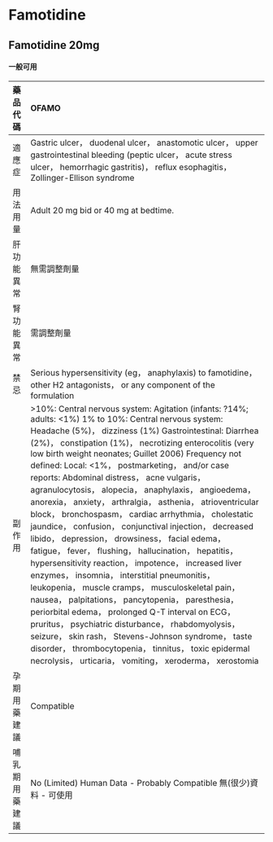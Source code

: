 # Famotidine

## Famotidine 20mg

#### 一般可用

| 藥品代碼       | OFAMO                                                                                                                                                                                                                                                                                                                                                                                                                                                                                                                                                                                                                                                                                                                                                                                                                                                                                                                                                                                                                                                                                                                                                                                                                                        |
|:---------------|:---------------------------------------------------------------------------------------------------------------------------------------------------------------------------------------------------------------------------------------------------------------------------------------------------------------------------------------------------------------------------------------------------------------------------------------------------------------------------------------------------------------------------------------------------------------------------------------------------------------------------------------------------------------------------------------------------------------------------------------------------------------------------------------------------------------------------------------------------------------------------------------------------------------------------------------------------------------------------------------------------------------------------------------------------------------------------------------------------------------------------------------------------------------------------------------------------------------------------------------------|
| 適應症         | Gastric ulcer， duodenal ulcer， anastomotic ulcer， upper gastrointestinal bleeding (peptic ulcer， acute stress ulcer， hemorrhagic gastritis)， reflux esophagitis， Zollinger-Ellison syndrome                                                                                                                                                                                                                                                                                                                                                                                                                                                                                                                                                                                                                                                                                                                                                                                                                                                                                                                                                                                                                                           |
| 用法用量       | Adult 20 mg bid or 40 mg at bedtime.                                                                                                                                                                                                                                                                                                                                                                                                                                                                                                                                                                                                                                                                                                                                                                                                                                                                                                                                                                                                                                                                                                                                                                                                         |
| 肝功能異常     | 無需調整劑量                                                                                                                                                                                                                                                                                                                                                                                                                                                                                                                                                                                                                                                                                                                                                                                                                                                                                                                                                                                                                                                                                                                                                                                                                                 |
| 腎功能異常     | 需調整劑量                                                                                                                                                                                                                                                                                                                                                                                                                                                                                                                                                                                                                                                                                                                                                                                                                                                                                                                                                                                                                                                                                                                                                                                                                                   |
| 禁忌           | Serious hypersensitivity (eg， anaphylaxis) to famotidine， other H2 antagonists， or any component of the formulation                                                                                                                                                                                                                                                                                                                                                                                                                                                                                                                                                                                                                                                                                                                                                                                                                                                                                                                                                                                                                                                                                                                       |
| 副作用         | >10%: Central nervous system: Agitation (infants: ?14%; adults: <1%) 1% to 10%: Central nervous system: Headache (5%)， dizziness (1%) Gastrointestinal: Diarrhea (2%)， constipation (1%)， necrotizing enterocolitis (very low birth weight neonates; Guillet 2006) Frequency not defined: Local: <1%， postmarketing， and/or case reports: Abdominal distress， acne vulgaris， agranulocytosis， alopecia， anaphylaxis， angioedema， anorexia， anxiety， arthralgia， asthenia， atrioventricular block， bronchospasm， cardiac arrhythmia， cholestatic jaundice， confusion， conjunctival injection， decreased libido， depression， drowsiness， facial edema， fatigue， fever， flushing， hallucination， hepatitis， hypersensitivity reaction， impotence， increased liver enzymes， insomnia， interstitial pneumonitis， leukopenia， muscle cramps， musculoskeletal pain， nausea， palpitations， pancytopenia， paresthesia， periorbital edema， prolonged Q-T interval on ECG， pruritus， psychiatric disturbance， rhabdomyolysis， seizure， skin rash， Stevens-Johnson syndrome， taste disorder， thrombocytopenia， tinnitus， toxic epidermal necrolysis， urticaria， vomiting， xeroderma， xerostomia |
| 孕期用藥建議   | Compatible                                                                                                                                                                                                                                                                                                                                                                                                                                                                                                                                                                                                                                                                                                                                                                                                                                                                                                                                                                                                                                                                                                                                                                                                                                   |
| 哺乳期用藥建議 | No (Limited) Human Data - Probably Compatible 無(很少)資料 - 可使用                                                                                                                                                                                                                                                                                                                                                                                                                                                                                                                                                                                                                                                                                                                                                                                                                                                                                                                                                                                                                                                                                                                                                                          |

